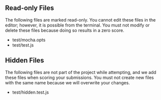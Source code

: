 ## Read-only Files
The following files are marked read-only. You cannot edit these files
in the editor; however, it is possible from the terminal. You must not
modify or delete these files because doing so results in a zero score.

* test/mocha.opts
* test/test.js

## Hidden Files
The following files are not part of the project while attempting, and
we add these files when scoring your submissions. You must not create
new files with the same name because we will overwrite your changes.

* test/hidden.test.js